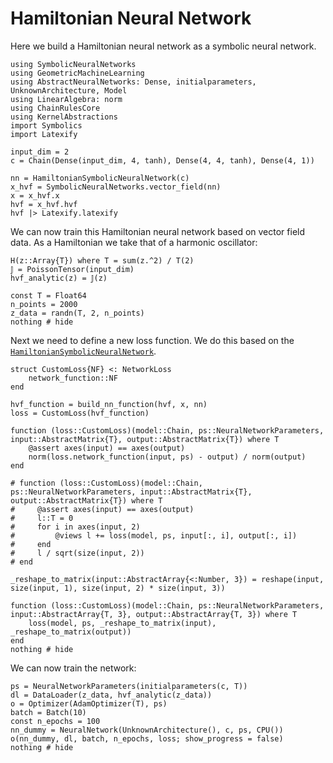 # Hamiltonian Neural Network

Here we build a Hamiltonian neural network as a symbolic neural network.

```@example hnn
using SymbolicNeuralNetworks
using GeometricMachineLearning
using AbstractNeuralNetworks: Dense, initialparameters, UnknownArchitecture, Model
using LinearAlgebra: norm
using ChainRulesCore
using KernelAbstractions
import Symbolics
import Latexify

input_dim = 2
c = Chain(Dense(input_dim, 4, tanh), Dense(4, 4, tanh), Dense(4, 1))

nn = HamiltonianSymbolicNeuralNetwork(c)
x_hvf = SymbolicNeuralNetworks.vector_field(nn)
x = x_hvf.x
hvf = x_hvf.hvf
hvf |> Latexify.latexify
```

We can now train this Hamiltonian neural network based on vector field data. As a Hamiltonian we take that of a harmonic oscillator:

```@example hnn
H(z::Array{T}) where T = sum(z.^2) / T(2)
𝕁 = PoissonTensor(input_dim)
hvf_analytic(z) = 𝕁(z)

const T = Float64
n_points = 2000
z_data = randn(T, 2, n_points)
nothing # hide
```

Next we need to define a new loss function. We do this based on the [`HamiltonianSymbolicNeuralNetwork`](@ref).

```@example hnn
struct CustomLoss{NF} <: NetworkLoss
    network_function::NF
end

hvf_function = build_nn_function(hvf, x, nn)
loss = CustomLoss(hvf_function)

function (loss::CustomLoss)(model::Chain, ps::NeuralNetworkParameters, input::AbstractMatrix{T}, output::AbstractMatrix{T}) where T
    @assert axes(input) == axes(output)
    norm(loss.network_function(input, ps) - output) / norm(output)
end

# function (loss::CustomLoss)(model::Chain, ps::NeuralNetworkParameters, input::AbstractMatrix{T}, output::AbstractMatrix{T}) where T 
#     @assert axes(input) == axes(output)
#     l::T = 0
#     for i in axes(input, 2)
#         @views l += loss(model, ps, input[:, i], output[:, i])
#     end
#     l / sqrt(size(input, 2))
# end

_reshape_to_matrix(input::AbstractArray{<:Number, 3}) = reshape(input, size(input, 1), size(input, 2) * size(input, 3))

function (loss::CustomLoss)(model::Chain, ps::NeuralNetworkParameters, input::AbstractArray{T, 3}, output::AbstractArray{T, 3}) where T
    loss(model, ps, _reshape_to_matrix(input), _reshape_to_matrix(output))
end
nothing # hide
```

We can now train the network:

```@example hnn
ps = NeuralNetworkParameters(initialparameters(c, T))
dl = DataLoader(z_data, hvf_analytic(z_data))
o = Optimizer(AdamOptimizer(T), ps)
batch = Batch(10)
const n_epochs = 100
nn_dummy = NeuralNetwork(UnknownArchitecture(), c, ps, CPU())
o(nn_dummy, dl, batch, n_epochs, loss; show_progress = false)
nothing # hide
```